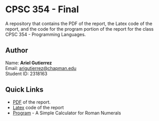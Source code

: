 # CPSC 354 - Final
A repository that contains the PDF of the report, the Latex code of the report, and the code for the program portion of the report for the class CPSC 354 - Programming Languages.

## Author
Name: **Ariel Gutierrez**\
Email: arigutierrez@chapman.edu\
Student ID: 2318163

## Quick Links

- [PDF](https://github.com/arielmata/CPSC354/tree/main/Assignment1) of the report.
- [Latex](https://github.com/arielmata/CPSC354/tree/main/Assignment2) code of the report
- [Program](https://github.com/arielmata/CPSC354-Final/tree/main/Final) - A Simple Calculator for Roman Numerals
